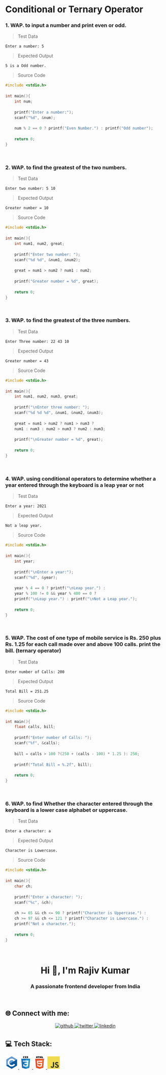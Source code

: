 # Conditional or Ternary Operator

### 1. WAP. to input a number and print even or odd.

> Test Data

    Enter a number: 5

> Expected Output

    5 is a Odd number.

> Source Code

```c
#include <stdio.h>

int main(){
    int num;

    printf("Enter a number:");
    scanf("%d", &num);

    num % 2 == 0 ? printf("Even Number.") : printf("Odd number");

    return 0;
}
```

<br>

### 2. WAP. to find the greatest of the two numbers.

> Test Data

    Enter two number: 5 10

> Expected Output

    Greater number = 10

> Source Code

```c
#include <stdio.h>

int main(){
    int num1, num2, great;

    printf("Enter two number: ");
    scanf("%d %d", &num1, &num2);

    great = num1 > num2 ? num1 : num2;

    printf("Greater number = %d", great);

    return 0;
}
```

<br>

### 3. WAP. to find the greatest of the three numbers.

> Test Data

    Enter Three number: 22 43 10

> Expected Output

    Greater number = 43

> Source Code

```c
#include <stdio.h>

int main(){
    int num1, num2, num3, great;

    printf("\nEnter three number: ");
    scanf("%d %d %d", &num1, &num2, &num3);

    great = num1 > num2 ? num1 > num3 ?
    num1 : num3 : num2 > num3 ? num2 : num3;

    printf("\nGreater number = %d", great);

    return 0;
}
```

<br>

### 4. WAP. using conditional operators to determine whether a year entered through the keyboard is a leap year or not

> Test Data

    Enter a year: 2021

> Expected Output

    Not a leap year.

> Source Code

```c
#include <stdio.h>

int main(){
    int year;

    printf("\nEnter a year:");
    scanf("%d", &year);

    year % 4 == 0 ? printf("\nLeap year.") :
    year % 100 != 0 && year % 400 == 0 ?
    printf("\nLeap year.") : printf("\nNot a Leap year.");

    return 0;
}
```

<br>

### 5. WAP. The cost of one type of mobile service is Rs. 250 plus Rs. 1.25 for each call made over and above 100 calls. print the bill. (ternary operator)

> Test Data

    Enter number of Calls: 200

> Expected Output

    Total Bill = 251.25

> Source Code

```c
#include <stdio.h>

int main(){
    float calls, bill;

    printf("Enter number of Calls: ");
    scanf("%f", &calls);

    bill = calls > 100 ?(250 + (calls - 100) * 1.25 ): 250;

    printf("Total Bill = %.2f", bill);

    return 0;
}
```

<br>

### 6. WAP. to find Whether the character entered through the keyboard is a lower case alphabet or uppercase.

> Test Data

    Enter a character: a

> Expected Output

    Character is Lowercase.

> Source Code

```c
#include <stdio.h>

int main(){
    char ch;

    printf("Enter a character: ");
    scanf("%c", &ch);

    ch >= 65 && ch <= 90 ? printf("Character is Uppercase.") :
    ch >= 97 && ch <= 121 ? printf("Character is Lowercase.") :
    printf("Not a character.");

    return 0;
}
```
<br>

<h1 align="center">Hi 👋, I'm Rajiv Kumar</h1>
<h3 align="center">A passionate frontend developer from India</h3>
 
<br>   
<h2 align="left">🌐 Connect with me:</h2>

<div align="center">
<a href="https://github.com/rajiv-0920" target="_blank">
<img src=https://img.shields.io/badge/github-%2324292e.svg?&style=for-the-badge&logo=github&logoColor=white alt=github style="margin-bottom: 5px;" />
</a>
<a href="https://twitter.com/rajiv_0920" target="_blank">
<img src=https://img.shields.io/badge/twitter-%2300acee.svg?&style=for-the-badge&logo=twitter&logoColor=white alt=twitter style="margin-bottom: 5px;" />
</a>

<a href="https://linkedin.com/in/rajiv-kumar-rk0920" target="_blank">
<img src=https://img.shields.io/badge/linkedin-%231E77B5.svg?&style=for-the-badge&logo=linkedin&logoColor=white alt=linkedin style="margin-bottom: 5px;" />
</a>

</div>

## 💻 Tech Stack:

<p align="left"> 
<a href="https://www.cprogramming.com/" target="_blank" rel="noreferrer"> <img src="https://raw.githubusercontent.com/devicons/devicon/master/icons/c/c-original.svg" alt="c" width="40" height="40"/> </a>
<a href="https://www.w3schools.com/css/" target="_blank" rel="noreferrer"> <img src="https://raw.githubusercontent.com/devicons/devicon/master/icons/css3/css3-original-wordmark.svg" alt="css3" width="40" height="40"/> </a> 
<a href="https://www.w3.org/html/" target="_blank" rel="noreferrer"> <img src="https://raw.githubusercontent.com/devicons/devicon/master/icons/html5/html5-original-wordmark.svg" alt="html5" width="40" height="40"/> </a>
 <a href="https://developer.mozilla.org/en-US/docs/Web/JavaScript" target="_blank" rel="noreferrer"> <img src="https://raw.githubusercontent.com/devicons/devicon/master/icons/javascript/javascript-original.svg" alt="javascript" width="40" height="40"/> </a>
 </p>